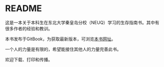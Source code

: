 # README

这是一本关于本科生在东北大学秦皇岛分校（NEUQ）学习的生存指南书。其中有很多作者的经验和教训。

本书发布于GitBook，为获取最新版本，可浏览[本书网址](https://www.gitbook.com/book/suith27/neuqsurvivalguide)。

一个人的力量是有限的，希望能接住其他人的力量完善此书。

欢迎下载、打印和传播。

